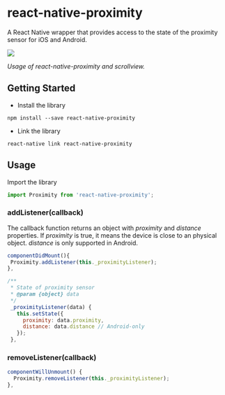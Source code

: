 # react-native-proximity

A React Native wrapper that provides access to the state of the proximity sensor for iOS and Android.

![](https://github.com/williambout/react-native-proximity/raw/master/demo.gif)

*Usage of react-native-proximity and scrollview.*

## Getting Started

- Install the library 
```shell
npm install --save react-native-proximity
```
- Link the library 
```shell
react-native link react-native-proximity
```

## Usage

Import the library

```javascript
import Proximity from 'react-native-proximity';
```

### addListener(callback)
The callback function returns an object with *proximity* and *distance* properties. If *proximity* is true, it means the device is close to an physical object. *distance* is only supported in Android.
```javascript
componentDidMount(){
 Proximity.addListener(this._proximityListener);
},

/**
 * State of proximity sensor
 * @param {object} data
 */
 _proximityListener(data) {
   this.setState({
     proximity: data.proximity,
     distance: data.distance // Android-only 
   });
 },
```

### removeListener(callback)

```javascript
componentWillUnmount() {
  Proximity.removeListener(this._proximityListener);
},
```
